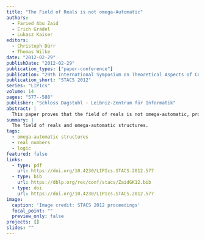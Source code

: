 ```yaml
---
title: "The Field of Reals is not omega-Automatic"
authors:
  - Faried Abu Zaid
  - Erich Grädel
  - Lukasz Kaiser
editors:
  - Christoph Dürr
  - Thomas Wilke
date: "2012-02-29"
publishDate: "2012-02-29"
publication_types: ["paper-conference"]
publication: "29th International Symposium on Theoretical Aspects of Computer Science (STACS 2012), Paris, France"
publication_short: "STACS 2012"
series: "LIPIcs"
volume: 14
pages: "577--588"
publisher: "Schloss Dagstuhl - Leibniz-Zentrum für Informatik"
abstract: |
  This paper proves that the field of reals is not omega-automatic, providing new insights into the limitations of automatic structures.
summary: |
  The field of reals and omega-automatic structures.
tags:
  - omega-automatic structures
  - real numbers
  - logic
featured: false
links:
  - type: pdf
    url: https://doi.org/10.4230/LIPIcs.STACS.2012.577
  - type: bib
    url: https://dblp.org/rec/conf/stacs/ZaidGK12.bib
  - type: doi
    url: https://doi.org/10.4230/LIPIcs.STACS.2012.577
image:
  caption: 'Image credit: STACS 2012 proceedings'
  focal_point: ""
  preview_only: false
projects: []
slides: ""
---
```

